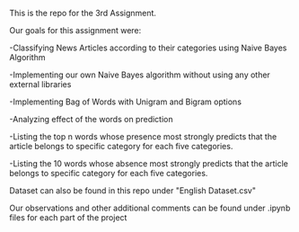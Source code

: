 This is the repo for the 3rd Assignment.

Our goals for this assignment were:

-Classifying News Articles according to their categories using Naive Bayes Algorithm

-Implementing our own Naive Bayes algorithm without using any other external libraries

-Implementing Bag of Words with Unigram and Bigram options

-Analyzing effect of the words on prediction

-Listing the top n words whose presence most strongly predicts that the article belongs to specific category for each five categories.

-Listing the 10 words whose absence most strongly predicts that the article belongs to specific category for each five categories.


Dataset can also be found in this repo under "English Dataset.csv"

Our observations and other additional comments can be found under .ipynb files for each part of the project
